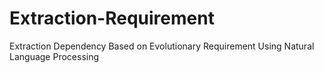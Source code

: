 # Extraction-Requirement
Extraction Dependency Based on Evolutionary Requirement Using Natural Language Processing
